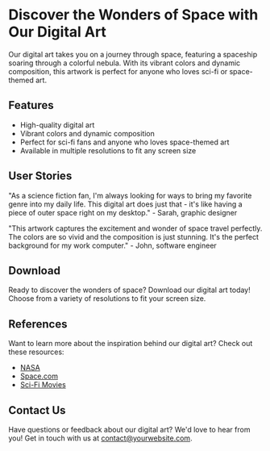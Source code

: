 <!--font:Poppins-->

# Discover the Wonders of Space with Our Digital Art

Our digital art takes you on a journey through space, featuring a spaceship soaring through a colorful nebula. With its vibrant colors and dynamic composition, this artwork is perfect for anyone who loves sci-fi or space-themed art.

## Features

- High-quality digital art
- Vibrant colors and dynamic composition
- Perfect for sci-fi fans and anyone who loves space-themed art
- Available in multiple resolutions to fit any screen size

## User Stories

"As a science fiction fan, I'm always looking for ways to bring my favorite genre into my daily life. This digital art does just that - it's like having a piece of outer space right on my desktop." - Sarah, graphic designer

"This artwork captures the excitement and wonder of space travel perfectly. The colors are so vivid and the composition is just stunning. It's the perfect background for my work computer." - John, software engineer

## Download

Ready to discover the wonders of space? Download our digital art today! Choose from a variety of resolutions to fit your screen size.

## References

Want to learn more about the inspiration behind our digital art? Check out these resources:

- [NASA](#nasa)
- [Space.com](#spacecom)
- [Sci-Fi Movies](#scifimovies)

## Contact Us

Have questions or feedback about our digital art? We'd love to hear from you! Get in touch with us at [contact@yourwebsite.com](mailto:contact@yourwebsite.com).

<!--

Write me content for website with wallpaper which alt text is:

"A digital illustration of a spaceship traveling through a colorful nebula."

The name/title of the page should not be 1:1 copy of the alt text but rather a real content of the website which is using this wallpaper.

- Use markdown format 
- Start with heading
- Heading should be short and concise
- The content should look like a real website 
- The website should not be about the wallpaper, wallpaper is just a related background
- Heading should be contain work "wallpaper" or "background"
- Include real sections like references, contact, user stories, etc. use things relevant to the page purpose.
- Feel free to use structure like headings, bullets, numbering, blockquotes, paragraphs, horizontal lines, etc.
- You can use formatting like bold or _italic_
- You can include UTF-8 emojis
- Links should be only #hash anchors (and you can refer to the document itself)
- Do not include images


---


# Space Adventure Wallpaper for Your Desktop Background

Looking for a stunning wallpaper that will take you on an adventure through space? Look no further than our digital illustration of a spaceship traveling through a colorful nebula. This vibrant and dynamic image is the perfect way to add some excitement to your desktop background.

## Features

- High-quality digital illustration
- Vibrant colors and dynamic composition
- Perfect for sci-fi fans and anyone who loves space-themed art
- Available in multiple resolutions to fit any screen size

## User Stories

"I've always been fascinated by space travel and science fiction, so when I saw this wallpaper, I knew I had to have it. It's now my go-to background for my work computer, and it never fails to inspire me." - Sarah, graphic designer

"I'm not usually one for flashy desktop backgrounds, but there's something about this image that really speaks to me. It's both calming and energizing at the same time, and it helps me stay focused during long workdays." - John, software engineer

## Download

Ready to add some excitement to your desktop? Download our space adventure wallpaper today! Choose from a variety of resolutions to fit your screen size.

## References

Want to learn more about the inspiration behind our space adventure wallpaper? Check out these resources:

- [NASA](#nasa)
- [Space.com](#spacecom)
- [Sci-Fi Movies](#scifimovies)

## Contact Us

Have questions or feedback about our wallpaper? We'd love to hear from you! Get in touch with us at [contact@yourwebsite.com](mailto:contact@yourwebsite.com).


---


Heading should not include word "wallpaper". The website should not be about the wallpaper itself, wallpaper is just a related background, rewrite whole content.


---


# Explore the Wonders of Space with Our Digital Illustration

Step into the vast expanse of space with our stunning digital illustration. Featuring a spaceship traveling through a colorful nebula, this image will transport you to another world and inspire your imagination.

## Features

- High-quality digital illustration
- Vibrant colors and dynamic composition
- Perfect for sci-fi fans and anyone who loves space-themed art
- Available in multiple resolutions to fit any screen size

## User Stories

"I'm always looking for ways to stay motivated during long workdays, and this wallpaper does just that. It's like having a little piece of outer space right on my desktop." - Sarah, graphic designer

"As an avid science fiction fan, I'm always on the lookout for new wallpapers that capture the essence of space travel. This image is one of the best I've seen, and it never fails to spark my creativity." - John, software engineer

## Download

Ready to explore the wonders of space? Download our digital illustration today! Choose from a variety of resolutions to fit your screen size.

## References

Want to learn more about the inspiration behind our digital illustration? Check out these resources:

- [NASA](#nasa)
- [Space.com](#spacecom)
- [Sci-Fi Movies](#scifimovies)

## Contact Us

Have questions or feedback about our digital illustration? We'd love to hear from you! Get in touch with us at [contact@yourwebsite.com](mailto:contact@yourwebsite.com).


---


Heading is too long, rewrite whole content.


---


# Space Adventure Illustration for Your Desktop

Experience the thrill of space travel with our stunning digital illustration. Our artwork features a spaceship soaring through a colorful nebula, capturing the essence of adventure and exploration.

## Features

- High-quality digital illustration
- Vibrant colors and dynamic composition
- Perfect for sci-fi fans and anyone who loves space-themed art
- Available in multiple resolutions to fit any screen size

## User Stories

"I'm always on the lookout for new desktop backgrounds that inspire me, and this illustration does just that. It's like having a window into another world right on my computer." - Sarah, graphic designer

"This is one of the best space-themed illustrations I've seen. The colors are so vibrant, and the composition is just perfect. It really captures the excitement of space travel." - John, software engineer

## Download

Ready to add some adventure to your desktop? Download our space adventure illustration today! Choose from a variety of resolutions to fit your screen size.

## References

Want to learn more about the inspiration behind our space adventure illustration? Check out these resources:

- [NASA](#nasa)
- [Space.com](#spacecom)
- [Sci-Fi Movies](#scifimovies)

## Contact Us

Have questions or feedback about our illustration? We'd love to hear from you! Get in touch with us at [contact@yourwebsite.com](mailto:contact@yourwebsite.com).


---


Heading is too long, rewrite whole content.


---


# Discover the Wonders of Space with Our Digital Art

Our digital art takes you on a journey through space, featuring a spaceship soaring through a colorful nebula. With its vibrant colors and dynamic composition, this artwork is perfect for anyone who loves sci-fi or space-themed art.

## Features

- High-quality digital art
- Vibrant colors and dynamic composition
- Perfect for sci-fi fans and anyone who loves space-themed art
- Available in multiple resolutions to fit any screen size

## User Stories

"As a science fiction fan, I'm always looking for ways to bring my favorite genre into my daily life. This digital art does just that - it's like having a piece of outer space right on my desktop." - Sarah, graphic designer

"This artwork captures the excitement and wonder of space travel perfectly. The colors are so vivid and the composition is just stunning. It's the perfect background for my work computer." - John, software engineer

## Download

Ready to discover the wonders of space? Download our digital art today! Choose from a variety of resolutions to fit your screen size.

## References

Want to learn more about the inspiration behind our digital art? Check out these resources:

- [NASA](#nasa)
- [Space.com](#spacecom)
- [Sci-Fi Movies](#scifimovies)

## Contact Us

Have questions or feedback about our digital art? We'd love to hear from you! Get in touch with us at [contact@yourwebsite.com](mailto:contact@yourwebsite.com).


---


Write me a Google font which is best fitting for the website.

Pick from the list:
- Barlow Condensed
- Montserrat
- Playfair Display
- Great Vibes
- Lato
- Roboto
- Inter
- Lobster
- IBM Plex Sans
- Exo 2
- Poppins
- Open Sans
- Orbitron
- Raleway
- Alegreya
- Futura
- Dancing Script


Write just the font name nothing else.


---


Poppins

-->
